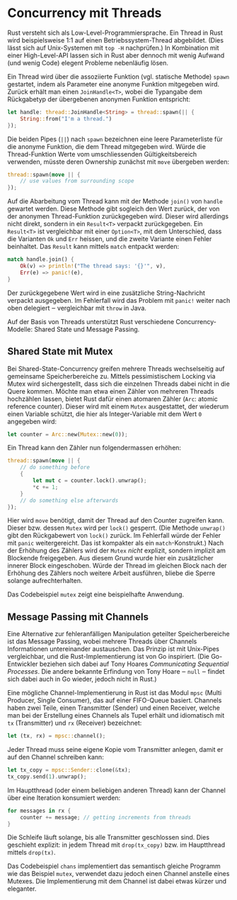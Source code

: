 # Concurrency mit Threads

Rust versteht sich als Low-Level-Programmiersprache. Ein Thread in Rust wird
beispielsweise 1:1 auf einen Betriebssystem-Thread abgebildet. (Dies lässt sich
auf Unix-Systemen mit `top -H` nachprüfen.) In Kombination mit einer
High-Level-API lassen sich in Rust aber dennoch mit wenig Aufwand (und wenig
Code) elegent Probleme nebenläufig lösen.

Ein Thread wird über die assoziierte Funktion (vgl. statische Methode) `spawn`
gestartet, indem als Parameter eine anonyme Funktion mitgegeben wird. Zurück
erhält man einen `JoinHandle<T>`, wobei die Typangabe dem Rückgabetyp der
übergebenen anonymen Funktion entspricht:

```rust
let handle: thread::JoinHandle<String> = thread::spawn(|| {
    String::from("I'm a thread.")
});
```

Die beiden Pipes (`||`) nach `spawn` bezeichnen eine leere Parameterliste für
die anonyme Funktion, die dem Thread mitgegeben wird. Würde die Thread-Funktion
Werte vom umschliessenden Gültigkeitsbereich verwenden, müsste deren Ownership
zunächst mit `move` übergeben werden:

```rust
thread::spawn(move || {
    // use values from surrounding scope
});
```

Auf die Abarbeitung vom Thread kann mit der Methode `join()` von `handle`
gewartet werden. Diese Methode gibt sogleich den Wert zurück, der von der
anonymen Thread-Funktion zurückgegeben wird. Dieser wird allerdings nicht
direkt, sondern in ein `Result<T>` verpackt zurückgegeben. Ein `Result<T>` ist
vergleichbar mit einer `Option<T>`, mit dem Unterschied, dass die Varianten
`Ok` und `Err` heissen, und die zweite Variante einen Fehler beinhaltet. Das
`Result` kann mittels `match` entpackt werden:

```rust
match handle.join() {
    Ok(v) => println!("The thread says: '{}'", v),
    Err(e) => panic!(e),
}
```

Der zurückgegebene Wert wird in eine zusätzliche String-Nachricht verpackt
ausgegeben. Im Fehlerfall wird das Problem mit `panic!` weiter nach oben
delegiert ‒ vergleichbar mit `throw` in Java.

Auf der Basis von Threads unterstützt Rust verschiedene Concurrency-Modelle:
Shared State und Message Passing.

## Shared State mit Mutex

Bei Shared-State-Concurrency greifen mehrere Threads wechselseitig auf
gemeinsame Speicherbereiche zu. Mittels pessimistischem Locking via Mutex wird
sichergestellt, dass sich die einzelnen Threads dabei nicht in die Quere
kommen. Möchte man etwa einen Zähler von mehreren Threads hochzählen lassen,
bietet Rust dafür einen atomaren Zähler (`Arc`: atomic reference counter).
Dieser wird mit einem `Mutex` ausgestattet, der wiederum einen Variable
schützt, die hier als Integer-Variable mit dem Wert `0` angegeben wird:

```rust
let counter = Arc::new(Mutex::new(0));
```

Ein Thread kann den Zähler nun folgendermassen erhöhen:

```rust
thread::spawn(move || {
    // do something before
    {
        let mut c = counter.lock().unwrap();
        *c += 1;
    }
    // do something else afterwards
});
```

Hier wird `move` benötigt, damit der Thread auf den Counter zugreifen kann.
Dieser bzw. dessen `Mutex` wird per `lock()` gesperrt. (Die Methode `unwrap()`
gibt den Rückgabewert von `lock()` zurück. Im Fehlerfall würde der Fehler mit
`panic` weitergereicht. Das ist kompakter als ein `match`-Konstrukt.) Nach der
Erhöhung des Zählers wird der `Mutex` _nicht_ explizit, sondern implizit am
Blockende freigegeben. Aus diesem Grund wurde hier ein zusätzlicher innerer
Block eingeschoben. Würde der Thread im gleichen Block nach der Erhöhung des
Zählers noch weitere Arbeit ausführen, bliebe die Sperre solange
aufrechterhalten.

Das Codebeispiel `mutex` zeigt eine beispielhafte Anwendung.

## Message Passing mit Channels

Eine Alternative zur fehleranfälligen Manipulation geteilter Speicherbereiche
ist das Message Passing, wobei mehrere Threads über Channels Informationen
untereinander austauschen. Das Prinzip ist mit Unix-Pipes vergleichbar, und die
Rust-Implementierung ist von Go inspiriert. (Die Go-Entwickler beziehen sich
dabei auf Tony Hoares _Communicating Sequential Processes_. Die andere bekannte
Erfindung von Tony Hoare ‒ `null` ‒ findet sich dabei auch in Go wieder, jedoch
nicht in Rust.)

Eine mögliche Channel-Implementierung in Rust ist das Modul `mpsc` (Multi
Producer, Single Consumer), das auf einer FIFO-Queue basiert. Channels haben
zwei Teile, einen Transmitter (Sender) und einen Receiver, welche man bei der
Erstellung eines Channels als Tupel erhält und idiomatisch mit `tx`
(Transmitter) und `rx` (Receiver) bezeichnet:

```rust
let (tx, rx) = mpsc::channel();
```

Jeder Thread muss seine eigene Kopie vom Transmitter anlegen, damit er auf den
Channel schreiben kann:

```rust
let tx_copy = mpsc::Sender::clone(&tx);
tx_copy.send(1).unwrap();
```

Im Hauptthread (oder einem beliebigen anderen Thread) kann der Channel über
eine Iteration konsumiert werden:

```rust
for messages in rx {
    counter += message; // getting increments from threads
}
```

Die Schleife läuft solange, bis alle Transmitter geschlossen sind. Dies
geschieht explizit: in jedem Thread mit `drop(tx_copy)` bzw. im Hauptthread
mittels `drop(tx)`.

Das Codebeispiel `chans` implementiert das semantisch gleiche Programm wie
das Beispiel `mutex`, verwendet dazu jedoch einen Channel anstelle eines
Mutexes. Die Implementierung mit dem Channel ist dabei etwas kürzer und
eleganter.
